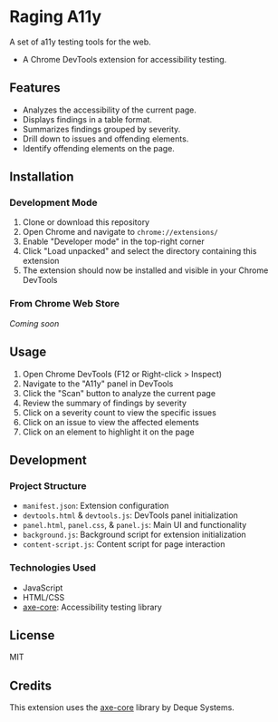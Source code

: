 # Raging A11y

A set of a11y testing tools for the web.

- A Chrome DevTools extension for accessibility testing.

## Features

- Analyzes the accessibility of the current page.
- Displays findings in a table format.
- Summarizes findings grouped by severity.
- Drill down to issues and offending elements.
- Identify offending elements on the page.

## Installation

### Development Mode

1. Clone or download this repository
2. Open Chrome and navigate to `chrome://extensions/`
3. Enable "Developer mode" in the top-right corner
4. Click "Load unpacked" and select the directory containing this extension
5. The extension should now be installed and visible in your Chrome DevTools

### From Chrome Web Store

_Coming soon_

## Usage

1. Open Chrome DevTools (F12 or Right-click > Inspect)
2. Navigate to the "A11y" panel in DevTools
3. Click the "Scan" button to analyze the current page
4. Review the summary of findings by severity
5. Click on a severity count to view the specific issues
6. Click on an issue to view the affected elements
7. Click on an element to highlight it on the page

## Development

### Project Structure

- `manifest.json`: Extension configuration
- `devtools.html` & `devtools.js`: DevTools panel initialization
- `panel.html`, `panel.css`, & `panel.js`: Main UI and functionality
- `background.js`: Background script for extension initialization
- `content-script.js`: Content script for page interaction

### Technologies Used

- JavaScript
- HTML/CSS
- [axe-core](https://github.com/dequelabs/axe-core): Accessibility testing library

## License

MIT

## Credits

This extension uses the [axe-core](https://github.com/dequelabs/axe-core) library by Deque Systems.
